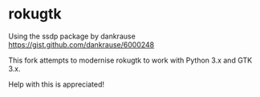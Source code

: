 # rokugtk

Using the ssdp package by dankrause
https://gist.github.com/dankrause/6000248

This fork attempts to modernise rokugtk to work with Python 3.x and GTK 3.x. 

Help with this is appreciated!
